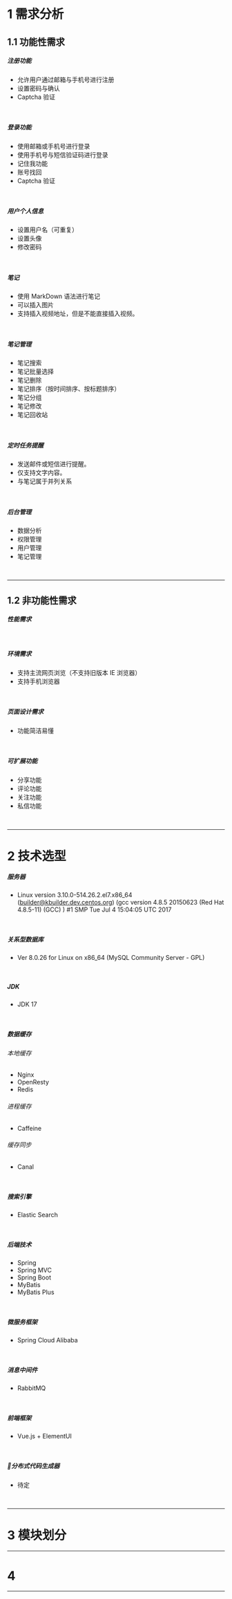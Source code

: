 # 1	需求分析

## 1.1	功能性需求

##### 注册功能

- 允许用户通过邮箱与手机号进行注册
- 设置密码与确认
- Captcha 验证

<br>

##### 登录功能

- 使用邮箱或手机号进行登录
- 使用手机号与短信验证码进行登录
- 记住我功能
- 账号找回
- Captcha 验证

<br>

##### 用户个人信息

- 设置用户名（可重复）
- 设置头像
- 修改密码

<br>

##### 笔记

- 使用 MarkDown 语法进行笔记
- 可以插入图片
- 支持插入视频地址，但是不能直接插入视频。

<br>

##### 笔记管理

- 笔记搜索
- 笔记批量选择
- 笔记删除
- 笔记排序（按时间排序、按标题排序）
- 笔记分组
- 笔记修改
- 笔记回收站

<br>

##### 定时任务提醒

- 发送邮件或短信进行提醒。
- 仅支持文字内容。
- 与笔记属于并列关系

<br>

##### 后台管理

- 数据分析
- 权限管理
- 用户管理
- 笔记管理

<br>

---



## 1.2	非功能性需求

##### 性能需求

<br>

##### 环境需求

- 支持主流网页浏览（不支持旧版本 IE 浏览器）
- 支持手机浏览器

<br>

##### 页面设计需求

- 功能简洁易懂

<br>

##### 可扩展功能

- 分享功能
- 评论功能
- 关注功能
- 私信功能

<br>

---



# 2	技术选型

##### 服务器

- Linux version 3.10.0-514.26.2.el7.x86_64 (builder@kbuilder.dev.centos.org) (gcc version 4.8.5 20150623 (Red Hat 4.8.5-11) (GCC) ) #1 SMP Tue Jul 4 15:04:05 UTC 2017

<br>

##### 关系型数据库

- Ver 8.0.26 for Linux on x86_64  (MySQL Community Server - GPL)

<br>

##### JDK

- JDK 17

<br>

##### 数据缓存

###### 本地缓存

- Nginx
- OpenResty
- Redis

###### 进程缓存

- Caffeine

###### 缓存同步

- Canal

<br>

##### 搜索引擎

- Elastic Search

<br>

##### 后端技术

- Spring
- Spring MVC
- Spring Boot
- MyBatis
- MyBatis Plus

<br>

##### 微服务框架

- Spring Cloud Alibaba

<br>

##### 消息中间件

- RabbitMQ

<br>

##### 前端框架

- Vue.js + ElementUI

<br>

##### 📌分布式代码生成器

- 待定

<br>

---



# 3	模块划分



---



# 4	



---

